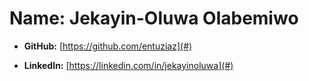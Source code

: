 # Name: Jekayin-Oluwa Olabemiwo

- **GitHub:** [https://github.com/entuziaz](#)

- **LinkedIn:** [https://linkedin.com/in/jekayinoluwa](#) 
